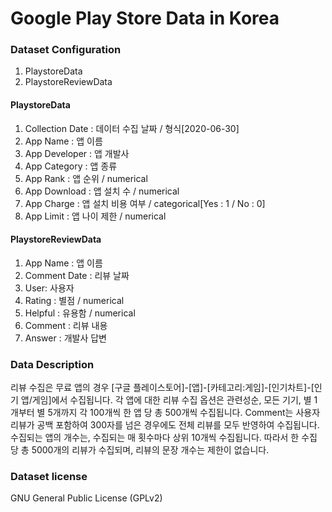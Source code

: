 # Google Play Store Data in Korea

### Dataset Configuration
1.	PlaystoreData
2.	PlaystoreReviewData

#### PlaystoreData
1.	Collection Date : 데이터 수집 날짜 / 형식[2020-06-30]
2.	App Name : 앱 이름
3.	App Developer : 앱 개발사
4.	App Category : 앱 종류
5.	App Rank : 앱 순위 / numerical
6.	App Download : 앱 설치 수 / numerical
7.	App Charge : 앱 설치 비용 여부 / categorical[Yes : 1 / No : 0]
8.	App Limit : 앱 나이 제한 / numerical

#### PlaystoreReviewData
1.	App Name : 앱 이름
2.	Comment Date : 리뷰 날짜
3.	User: 사용자
4.	Rating : 별점 / numerical
5.	Helpful : 유용함 / numerical
6.	Comment : 리뷰 내용
7.	Answer : 개발사 답변

### Data Description
리뷰 수집은 무료 앱의 경우 [구글 플레이스토어]-[앱]-[카테고리:게임]-[인기차트]-[인기 앱/게임]에서 수집됩니다.
각 앱에 대한 리뷰 수집 옵션은 관련성순, 모든 기기, 별 1개부터 별 5개까지 각 100개씩 한 앱 당 총 500개씩 수집됩니다. Comment는 사용자 리뷰가 공백 포함하여 300자를 넘은 경우에도 전체 리뷰를 모두 반영하여 수집됩니다. 
수집되는 앱의 개수는, 수집되는 매 횟수마다 상위 10개씩 수집됩니다.
따라서 한 수집 당 총 5000개의 리뷰가 수집되며, 리뷰의 문장 개수는 제한이 없습니다.

### Dataset license
GNU General Public License (GPLv2)
